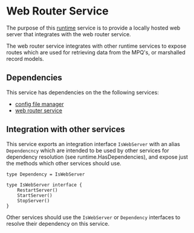 # Web Router Service
The purpose of this [runtime](https://github.com/gravestench/runtime) service is
to provide a locally hosted web server that integrates with the web router 
service. 

The web router service integrates with other runtime services to expose 
routes which are used for retrieving data from the MPQ's, or marshalled 
record models.

## Dependencies
This service has dependencies on the the following services:
* [config file manager](../configFile)
* [web router service](../webRouter)

## Integration with other services
This service exports an integration interface `IsWebServer` with an alias
`Dependencncy` which are intended to be used by other services for dependency
resolution (see runtime.HasDependencies), and expose just the methods which
other services should use.
```golang
type Dependency = IsWebServer

type IsWebServer interface {
    RestartServer()
    StartServer()
    StopServer()
}
```

Other services should use the `IsWebServer` or `Dependency` interfaces to resolve
their dependency on this service.
